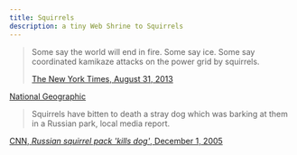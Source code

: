```yaml
---
title: Squirrels
description: a tiny Web Shrine to Squirrels
---
```


> Some say the world will end in fire.  Some say ice.  Some say coordinated kamikaze attacks on the power grid by squirrels.
>
> [The New York Times, August 31, 2013](https://web.archive.org/web/20130901155850/https://www.nytimes.com/2013/09/01/opinion/sunday/squirrel-power.html)

[National Geographic](https://www.nationalgeographic.com/animals/mammals/group/squirrels/)

> Squirrels have bitten to death a stray dog which was barking at them in a Russian park, local media report.

[CNN, _Russian squirrel pack 'kills dog'_, December 1, 2005](http://news.bbc.co.uk/2/hi/4489792.stm)
